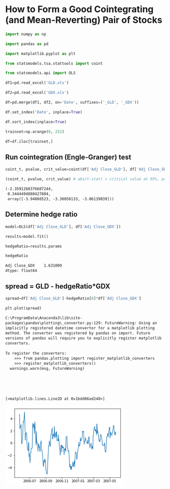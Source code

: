 
# How to Form a Good Cointegrating (and Mean-Reverting) Pair of Stocks


```python
import numpy as np
```


```python
import pandas as pd
```


```python
import matplotlib.pyplot as plt
```


```python
from statsmodels.tsa.stattools import coint
```


```python
from statsmodels.api import OLS
```


```python
df1=pd.read_excel('GLD.xls')
```


```python
df2=pd.read_excel('GDX.xls')
```


```python
df=pd.merge(df1, df2, on='Date', suffixes=('_GLD', '_GDX'))
```


```python
df.set_index('Date', inplace=True)
```


```python
df.sort_index(inplace=True)
```


```python
trainset=np.arange(0, 252)
```


```python
df=df.iloc[trainset,]
```

## Run cointegration (Engle-Granger) test


```python
coint_t, pvalue, crit_value=coint(df['Adj Close_GLD'], df['Adj Close_GDX'])
```


```python
(coint_t, pvalue, crit_value) # abs(t-stat) > critical value at 95%. pvalue says probability of null hypothesis (of no cointegration) is only 1.8%
```




    (-2.3591268376687244,
     0.3444494880427884,
     array([-3.94060523, -3.36058133, -3.06139039]))



## Determine hedge ratio


```python
model=OLS(df['Adj Close_GLD'], df['Adj Close_GDX'])
```


```python
results=model.fit()
```


```python
hedgeRatio=results.params
```


```python
hedgeRatio
```




    Adj Close_GDX    1.631009
    dtype: float64



##  spread = GLD - hedgeRatio*GDX


```python
spread=df['Adj Close_GLD']-hedgeRatio[0]*df['Adj Close_GDX']
```


```python
plt.plot(spread)
```

    C:\ProgramData\Anaconda3\lib\site-packages\pandas\plotting\_converter.py:129: FutureWarning: Using an implicitly registered datetime converter for a matplotlib plotting method. The converter was registered by pandas on import. Future versions of pandas will require you to explicitly register matplotlib converters.
    
    To register the converters:
    	>>> from pandas.plotting import register_matplotlib_converters
    	>>> register_matplotlib_converters()
      warnings.warn(msg, FutureWarning)
    




    [<matplotlib.lines.Line2D at 0x1bdd06ad240>]




![png](output_23_2.png)

